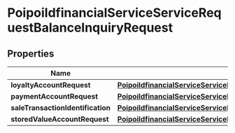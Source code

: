 # PoipoiIdfinancialServiceServiceRequestBalanceInquiryRequest

## Properties
Name | Type | Description | Notes
------------ | ------------- | ------------- | -------------
**loyaltyAccountRequest** | [**PoipoiIdfinancialServiceServiceRequestBalanceInquiryRequestLoyaltyAccountRequest**](PoipoiIdfinancialServiceServiceRequestBalanceInquiryRequestLoyaltyAccountRequest.md) |  |  [optional]
**paymentAccountRequest** | [**PoipoiIdfinancialServiceServiceRequestBalanceInquiryRequestPaymentAccountRequest**](PoipoiIdfinancialServiceServiceRequestBalanceInquiryRequestPaymentAccountRequest.md) |  |  [optional]
**saleTransactionIdentification** | [**PoipoiIdfinancialServiceServiceRequestBalanceInquiryRequestSaleTransactionIdentification**](PoipoiIdfinancialServiceServiceRequestBalanceInquiryRequestSaleTransactionIdentification.md) |  |  [optional]
**storedValueAccountRequest** | [**PoipoiIdfinancialServiceServiceRequestBalanceInquiryRequestStoredValueAccountRequest**](PoipoiIdfinancialServiceServiceRequestBalanceInquiryRequestStoredValueAccountRequest.md) |  |  [optional]
